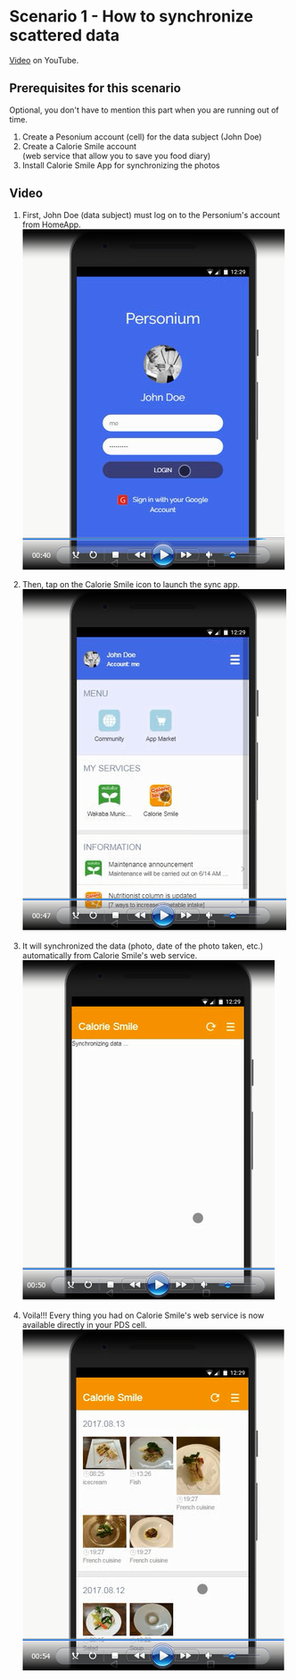 # Scenario 1 - How to synchronize scattered data  
[Video](https://www.youtube.com/watch?v=gv0p2jfn2kw) on YouTube.  

## Prerequisites for this scenario  
Optional, you don't have to mention this part when you are running out of time.    

1. Create a Pesonium account (cell) for the data subject (John Doe)  
1. Create a Calorie Smile account  
(web service that allow you to save you food diary)   
1. Install Calorie Smile App for synchronizing the photos  

## Video  
1. First, John Doe (data subject) must log on to the Personium's account from HomeApp.  
![HomeApp login screen](img/HomeApp_Login.PNG)  

1. Then, tap on the Calorie Smile icon to launch the sync app.  
![Launch Calorie Smile App](img/Launch_CalorieSmileApp.PNG)  

1. It will synchronized the data (photo, date of the photo taken, etc.) automatically from Calorie Smile's web service.  
![Data synching](img/Sync_data.PNG)  

1. Voila!!! Every thing you had on Calorie Smile's web service is now available directly in your PDS cell.  
![Food diaries](img/FoodDiary_Photos.PNG)  
